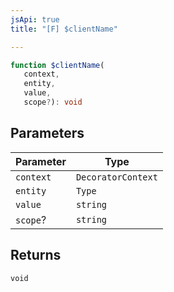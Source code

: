 ```yaml
---
jsApi: true
title: "[F] $clientName"

---
```

```ts
function $clientName(
   context, 
   entity, 
   value, 
   scope?): void
```

## Parameters

| Parameter | Type |
| ------ | ------ |
| `context` | `DecoratorContext` |
| `entity` | `Type` |
| `value` | `string` |
| `scope`? | `string` |

## Returns

`void`
